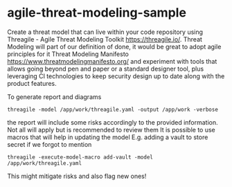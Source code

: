 # agile-threat-modeling-sample
Create a threat model that can live within your code repository using Threagile - Agile Threat Modeling Toolkit https://threagile.io/.
Threat Modeling will part of our definition of done, it would be great to adopt agile principles for it Threat Modeling Manifesto https://www.threatmodelingmanifesto.org/ and experiment with tools that allows going beyond pen and paper or a standard designer tool, plus leveraging CI technologies to keep security design up to date along with the product features.

To generate report and diagrams

`threagile -model /app/work/threagile.yaml -output /app/work -verbose`

the report will include some risks accordingly to the provided information.
Not all will apply but is recommended to review them
It is possible to use macros that will help in updating the model
E.g. adding a vault to store secret if we forgot to mention

`threagile -execute-model-macro add-vault -model /app/work/threagile.yaml`

This might mitigate risks and also flag new ones!

